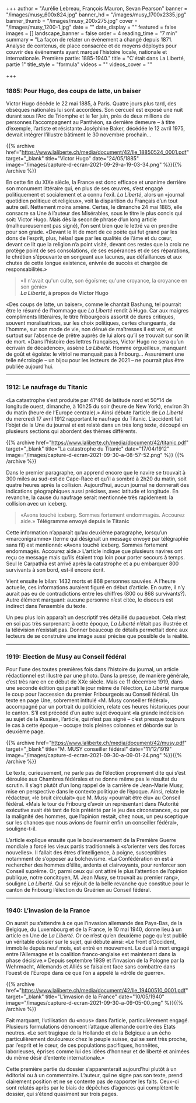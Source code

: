 +++
author = "Aurélie Lebreau, François Mauron, Sevan Pearson"
banner = "/images/musy_600x824.jpg"
banner_hd = "/images/musy_1700x2335.jpg"
banner_thumb = "/images/musy_200x275.jpg"
cover = "/images/musy_1200-1.jpg"
date = ""
date_display = ""
featured = false
images = []
landscape_banner = false
order = 4
reading_time = "7 min"
summary = "La façon de relater un événement a changé depuis 1871. Analyse de contenus, de place consacrée et de moyens déployés pour couvrir des événements ayant marqué l’histoire locale, nationale et internationale. Première partie: 1885-1940."
title = "C'était dans La Liberté, partie 1"
title_style = "formula"
videos = ""
videos_cover = ""

+++
### 1885: Pour Hugo, des coups de latte, un baiser

Victor Hugo décède le 22 mai 1885, à Paris. Quatre jours plus tard, des obsèques nationales lui sont accordées. Son cercueil est exposé une nuit durant sous l’Arc de Triomphe et le 1er juin, près de deux millions de personnes l’accompagnent au Panthéon, sa dernière demeure – à titre d’exemple, l’artiste et résistante Joséphine Baker, décédée le 12 avril 1975, devrait intégrer l’illustre bâtiment le 30 novembre prochain…

{{% archive href="https://www.laliberte.ch/media/document/42/lle_18850524_0001.pdf" target="_blank" title="Victor Hugo" date="24/05/1885" image="/images/capture-d-ecran-2021-09-29-a-19-03-34.png" %}}{{% /archive %}}

En cette fin du XIXe siècle, la France est donc efficace et unanime derrière son monument littéraire qui, en plus de ses œuvres, s’est engagé politiquement et socialement et a connu l’exil. _La Liberté_, alors un «journal quotidien politique et religieux», voit la disparition du Français d’un tout autre œil. Nettement moins amène. Certes, le dimanche 24 mai 1885, elle consacre sa Une à l’auteur des Misérables, sous le titre le plus concis qui soit: Victor Hugo. Mais dès la seconde phrase d’un long article (malheureusement pas signé), l’on sent bien que le lettré va en prendre pour son grade. «Devant le lit de mort de ce poète qui fut grand par les dons de l’esprit, plus, hélas! que par les qualités de l’âme et du cœur, devant ce lit que la religion n’a point visité, devant ces restes que la croix ne protège point de ses consolations, de ses espérances et de ses réparations, le chrétien s’épouvante en songeant aux lacunes, aux défaillances et aux chutes de cette longue existence, enivrée de succès et chargée de responsabilités.»

> «Il n'avait qu'un culte, son égoïsme; qu'une croyance, la croyance en son génie»  
> **_La Liberté_, à propos de Victor Hugo**

«Des coups de latte, un baiser», comme le chantait Bashung, tel pourrait être le résumé de l’hommage que _La Liberté_ rendit à Hugo. Car aux maigres compliments littéraires, le titre fribourgeois assortit de dures critiques, souvent moralisatrices, sur les choix politiques, certes changeants, de l’homme, sur son mode de vie, non dénué de maîtresses il est vrai, et surtout sur l’absence de prêtre auprès de lui alors qu’il se trouvait sur son lit de mort. «Dans l’histoire des lettres françaises, Victor Hugo ne sera qu’un écrivain de décadence», assène _La Liberté_. Homme orgueilleux, manquant de goût et égoïste: le vitriol ne manquait pas à Fribourg… Assurément une telle nécrologie – un bijou pour les lecteurs de 2021 – ne pourrait plus être publiée aujourd’hui.

***

### 1912: Le naufrage du Titanic

«La catastrophe s’est produite par 41°46 de latitude nord et 50°14 de longitude ouest, dimanche, à 10h25 du soir (heure de New York), environ 3h du matin (heure de l’Europe centrale).» Ainsi débute l’article de _La Liberté_ du mercredi 17 avril 1912 rapportant le naufrage du Titanic. L’accident fait l’objet de la Une du journal et est relaté dans un très long texte, découpé en plusieurs sections qui abordent des thèmes différents.

{{% archive href="https://www.laliberte.ch/media/document/42/titanic.pdf" target="_blank" title="La catastrophe du Titanic" date="17/04/1912" image="/images/capture-d-ecran-2021-09-30-a-08-57-52.png" %}} {{% /archive %}}

Dans le premier paragraphe, on apprend encore que le navire se trouvait à 300 miles au sud-est de Cape-Race et qu’il a sombré à 2h20 du matin, soit quatre heures après la collision. Aujourd’hui, aucun journal ne donnerait des indications géographiques aussi précises, avec latitude et longitude. En revanche, la cause du naufrage serait mentionnée très rapidement: la collision avec un iceberg.

> «Avons touché iceberg. Sommes fortement endommagés. Accourez aide.» **Télégramme envoyé depuis le Titanic**

Cette information n’apparaît qu’au deuxième paragraphe, lorsqu’un «marconigramme» (terme qui désignait un message envoyé par télégraphie sans fil) est mentionné: «Avons touché iceberg. Sommes fortement endommagés. Accourez aide.» L’article indique que plusieurs navires ont reçu ce message mais qu’ils étaient trop loin pour porter secours à temps. Seul le Carpathia est arrivé après la catastrophe et a pu embarquer 800 survivants à son bord, est-il encore écrit.

Vient ensuite le bilan: 1432 morts et 868 personnes sauvées. A l’heure actuelle, ces informations auraient figuré en début d’article. En outre, il n’y aurait pas eu de contradictions entre les chiffres (800 ou 868 survivants?). Autre élément marquant: aucune personne n’est citée, le discours est indirect dans l’ensemble du texte.

Un peu plus loin apparaît un descriptif très détaillé du paquebot. Cela n’est en soi pas très surprenant: à cette époque, _La Liberté_ n’était pas illustrée et la télévision n’existait pas. Donner beaucoup de détails permettait donc aux lecteurs de se construire une image aussi précise que possible de la réalité.

***

### 1919: Election de Musy au Conseil fédéral

Pour l'une des toutes premières fois dans l’histoire du journal, un article rédactionnel est illustré par une photo. Dans la presse, de manière générale, c’est très rare en ce début de XXe siècle. Mais ce 11 décembre 1919, dans une seconde édition qui paraît le jour même de l’élection, _La Liberté_ marque le coup pour l’accession du premier Fribourgeois au Conseil fédéral. Un texte en page Une, sobrement intitulé «M. Musy conseiller fédéral», accompagné par un portrait du politicien, relate ces heures historiques pour le canton. S’il est précédé d’un autre sujet évoquant «la grande indécision au sujet de la Russie», l’article, qui n’est pas signé – c’est presque toujours le cas à cette époque – occupe trois pleines colonnes et déborde sur la deuxième page.

{{% archive href="https://www.laliberte.ch/media/document/42/musy.pdf" target="_blank" title="M. MUSY conseiller fédéral" date="11/12/1919" image="/images/capture-d-ecran-2021-09-30-a-09-01-24.png" %}}{{% /archive %}}

Le texte, curieusement, ne parle pas de l’élection proprement dite qui s’est déroulée aux Chambres fédérales et ne donne même pas le résultat du scrutin. Il s’agit plutôt d’un long rappel de la carrière de Jean-Marie Musy, mise en perspective dans le contexte politique de l’époque. Ainsi, relate le rédacteur, «le bruit circulait» que M. Musy «pourrait être élu» au Conseil fédéral. «Mais le tour de Fribourg d’avoir un représentant dans l’Autorité exécutive avait été tant de fois prétérité par le jeu des circonstances, ou par la malignité des hommes, que l’opinion restait, chez nous, un peu sceptique sur les chances que nous avions de fournir enfin un conseiller fédéral», souligne-t-il.

L’article explique ensuite que le bouleversement de la Première Guerre mondiale a forcé les vieux partis traditionnels à «s’orienter vers des forces nouvelles». Il fallait des êtres d’intelligence, à poigne, susceptibles notamment de s’opposer au bolchevisme. «La Confédération en est à rechercher des hommes d’élite, ardents et clairvoyants, pour renforcer son Conseil suprême. Or, parmi ceux qui ont attiré le plus l’attention de l’opinion publique, notre concitoyen, M. Jean Musy, se trouvait au premier rang», souligne _La Liberté_. Qui se réjouit de la belle revanche que constitue pour le canton de Fribourg l’élection du Gruérien au Conseil fédéral.

***

### 1940: L’invasion de la France

On aurait pu s’attendre à ce que l’invasion allemande des Pays-Bas, de la Belgique, du Luxembourg et de la France, le 10 mai 1940, donne lieu à un article en Une de _La Liberté_. Or ce n’est qu’en deuxième page qu’est publié un véritable dossier sur le sujet, qui débute ainsi: «Le front d’Occident, immobile depuis neuf mois, est entré en mouvement. Le duel à mort engagé entre l’Allemagne et la coalition franco-anglaise est maintenant dans la phase décisive.» Depuis septembre 1939 et l’invasion de la Pologne par la Wehrmacht, Allemands et Alliés se faisaient face sans combattre dans l’ouest de l’Europe dans ce que l’on a appelé la «drôle de guerre».

{{% archive href="https://www.laliberte.ch/media/document/42/lle_19400510_0001.pdf" target="_blank" title="L'invasion de la France" date="10/05/1940" image="/images/capture-d-ecran-2021-09-30-a-09-05-00.png" %}}{{% /archive %}}

Fait marquant, l’utilisation du «nous» dans l’article, particulièrement engagé. Plusieurs formulations dénoncent l’attaque allemande contre des Etats neutres. «Le sort tragique de la Hollande et de la Belgique a un écho particulièrement douloureux chez le peuple suisse, qui se sent très proche, par l’esprit et le cœur, de ces populations pacifiques, honnêtes, laborieuses, éprises comme lui des idées d’honneur et de liberté et animées du même désir d’entente internationale.»

Cette première partie du dossier s’apparenterait aujourd’hui plutôt à un éditorial ou à un commentaire. L’auteur, qui ne signe pas son texte, prend clairement position et ne se contente pas de rapporter les faits. Ceux-ci sont relatés après par le biais de dépêches d’agences qui complètent le dossier, qui s’étend quasiment sur trois pages.